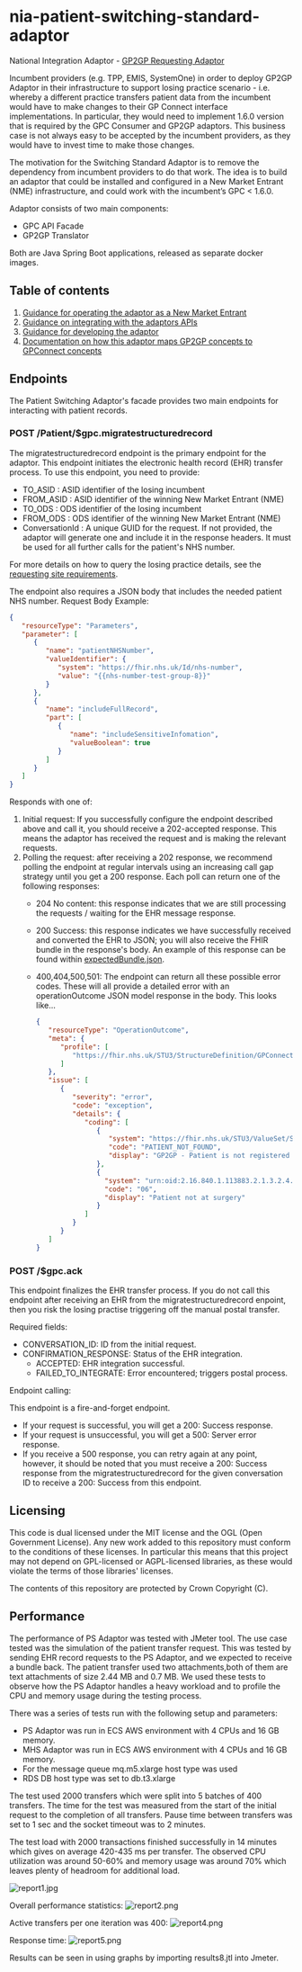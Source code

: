 # nia-patient-switching-standard-adaptor
National Integration Adaptor - [GP2GP Requesting Adaptor](https://digital.nhs.uk/developer/api-catalogue/gp2gp/patient-switching---integration-adaptor)

Incumbent providers (e.g. TPP, EMIS, SystemOne) in order to deploy GP2GP Adaptor in their infrastructure
to support losing practice scenario - i.e. whereby a different practice transfers patient data from the incumbent
would have to make changes to their GP Connect interface implementations.
In particular, they would need to implement 1.6.0 version that is required by the GPC Consumer and GP2GP adaptors.
This business case is not always easy to be accepted by the incumbent providers, as they would have to invest time to make those changes.

The motivation for the Switching Standard Adaptor is to remove the dependency from incumbent providers to do that work.
The idea is to build an adaptor that could be installed and configured in a New Market Entrant (NME) infrastructure,
and could work with the incumbent’s GPC < 1.6.0.

Adaptor consists of two main components:
- GPC API Facade
- GP2GP Translator

Both are Java Spring Boot applications, released as separate docker images.


## Table of contents

1. [Guidance for operating the adaptor as a New Market Entrant](/OPERATING.md)
1. [Guidance on integrating with the adaptors APIs](#endpoints)
1. [Guidance for developing the adaptor](/developer-information.md)
1. [Documentation on how this adaptor maps GP2GP concepts to GPConnect concepts](https://github.com/NHSDigital/patient-switching-adaptors-mapping-documentation)

## Endpoints

The Patient Switching Adaptor's facade provides two main endpoints for interacting with patient records.

### POST /Patient/$gpc.migratestructuredrecord

The migratestructuredrecord endpoint is the primary endpoint for the adaptor.
This endpoint initiates the electronic health record (EHR) transfer process. 
To use this endpoint, you need to provide:

- TO_ASID : ASID identifier of the losing incumbent
- FROM_ASID : ASID identifier of the winning New Market Entrant (NME)
- TO_ODS : ODS identifier of the losing incumbent
- FROM_ODS : ODS identifier of the winning New Market Entrant (NME)
- ConversationId : A unique GUID for the request. If not provided, the adaptor will generate one and include it in the response headers.
  It must be used for all further calls for the patient's NHS number.

For more details on how to query the losing practice details, see the [requesting site requirements].

[requesting site requirements]: https://nhse-dsic.atlassian.net/wiki/spaces/DCSDCS/pages/12512034968/GP2GP+Requesting+Adaptor#Registration-Process-&-EHR-Request

The endpoint also requires a JSON body that includes the needed patient NHS number.
Request Body Example:

   ```json
   {
      "resourceType": "Parameters",
      "parameter": [
         {
            "name": "patientNHSNumber",
            "valueIdentifier": {
               "system": "https://fhir.nhs.uk/Id/nhs-number",
               "value": "{{nhs-number-test-group-8}}"
            }
         },
         {
            "name": "includeFullRecord",
            "part": [
               {
                  "name": "includeSensitiveInfomation",
                  "valueBoolean": true
               }
            ]
         }
      ]
   }
   ```

Responds with one of:

1. Initial request: If you successfully configure the endpoint described above and call it, you should receive a 202-accepted response. This means the adaptor has received the request and is making the relevant requests.
2. Polling the request: after receiving a 202 response, we recommend polling the endpoint at regular intervals using an
   increasing call gap strategy until you get a 200 response.
   Each poll can return one of the following responses:
    - 204 No content: this response indicates that we are still processing the requests / waiting for the EHR message response.
    - 200 Success: this response indicates we have successfully received and converted the EHR to JSON; you will also receive the FHIR bundle in the response's body.
      An example of this response can be found within [expectedBundle.json](gp2gp-translator/src/integrationTest/resources/json/expectedBundle.json).
    - 400,404,500,501: The endpoint can return all these possible error codes. These will all provide a detailed error with an operationOutcome JSON model response in the body. This looks like...

      ```json
      {
         "resourceType": "OperationOutcome",
         "meta": {
            "profile": [
               "https://fhir.nhs.uk/STU3/StructureDefinition/GPConnect-OperationOutcome-1"
            ]
         },
         "issue": [
            {
               "severity": "error",
               "code": "exception",
               "details": {
                  "coding": [
                     {
                        "system": "https://fhir.nhs.uk/STU3/ValueSet/Spine-ErrorOrWarningCode-1",
                        "code": "PATIENT_NOT_FOUND",
                        "display": "GP2GP - Patient is not registered at the practice"
                     },
                     {
                       "system": "urn:oid:2.16.840.1.113883.2.1.3.2.4.17.101",
                       "code": "06",
                       "display": "Patient not at surgery"
                     }
                  ]
               }
            }
         ]
      }
      ```

### POST /$gpc.ack

This endpoint finalizes the EHR transfer process.
If you do not call this endpoint after receiving an EHR from the migratestructuredrecord enpoint, then you risk the losing practise triggering off the manual postal transfer.

Required fields:

- CONVERSATION_ID: ID from the initial request.
- CONFIRMATION_RESPONSE: Status of the EHR integration.
    - ACCEPTED: EHR integration successful.
    - FAILED_TO_INTEGRATE: Error encountered; triggers postal process.

Endpoint calling:

This endpoint is a fire-and-forget endpoint.
- If your request is successful, you will get a 200: Success response.
- If your request is unsuccessful, you will get a 500: Server error response.
- If you receive a 500 response, you can retry again at any point, however, it should be noted that you must receive a 200: Success response from the migratestructuredrecord for the given conversation ID to receive a 200: Success from this endpoint.

## Licensing
This code is dual licensed under the MIT license and the OGL (Open Government License).
Any new work added to this repository must conform to the conditions of these licenses.
In particular this means that this project may not depend on GPL-licensed or AGPL-licensed libraries,
as these would violate the terms of those libraries' licenses.

The contents of this repository are protected by Crown Copyright (C).

## Performance
The performance of PS Adaptor was tested with JMeter tool. 
The use case tested was the simulation of the patient transfer request. 
This was tested by sending EHR record requests to the PS Adaptor, and we expected to receive a bundle back. 
The patient transfer used two attachments,both of them are text attachments of size 2.44 MB and 0.7 MB.
We used these tests to observe how the PS Adaptor handles a heavy workload and to profile the CPU and memory usage 
during the testing process.

There was a series of tests run with the following setup and parameters:
- PS Adaptor was run in ECS AWS environment with 4 CPUs and 16 GB memory.
- MHS Adaptor was run in ECS AWS environment with 4 CPUs and 16 GB memory.
- For the message queue mq.m5.xlarge host type was used
- RDS DB host type was set to db.t3.xlarge

The test used 2000 transfers which were split into 5 batches of 400 transfers.
The time for the test was measured from the start of the initial request to the completion of all transfers.
Pause time between transfers was set to 1 sec and the socket timeout was to 2 minutes.

The test load with 2000 transactions finished successfully in 14 minutes which gives on average 420-435 ms per transfer.
The observed CPU utilization was around 50-60% and memory usage was around 70% which leaves plenty of headroom for additional load.

![report1.jpg](test-suite%2Fnon-functional-tests%2Ftest-scenario%2Fperf_report%2Freport1.jpg)

Overall performance statistics:
![report2.png](test-suite%2Fnon-functional-tests%2Ftest-scenario%2Fperf_report%2Freport2.png)

Active transfers per one iteration was 400:
![report4.png](test-suite%2Fnon-functional-tests%2Ftest-scenario%2Fperf_report%2Freport4.png)

Response time:
![report5.png](test-suite%2Fnon-functional-tests%2Ftest-scenario%2Fperf_report%2Freport5.png)

Results can be seen in using graphs by importing results8.jtl into Jmeter.

